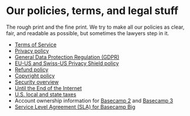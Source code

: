 # Our policies, terms, and legal stuff

The rough print and the fine print. We try to make all our policies as clear, fair, and readable as possible, but sometimes the lawyers step in it.

* [Terms of Service](terms/index.md)
* [Privacy policy](privacy/index.md)
* [General Data Protection Regulation (GDPR)](privacy/gdpr/index.md)
* [EU-US and Swiss-US Privacy Shield policy](privacy-shield/index.md)
* [Refund policy](refund/index.md)
* [Copyright policy](copyright/index.md)
* [Security overview](security/index.md)
* [Until the End of the Internet](until-the-end-of-the-internet/index.md)
* [U.S. local and state taxes](taxes/index.md)
* Account ownership information for [Basecamp 2](https://basecamp.com/2/ownership) and [Basecamp 3](ownership/index.md)
* [Service Level Agreement (SLA) for Basecamp Big](sla/index.md)
